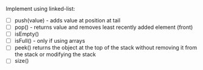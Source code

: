  Implement using linked-list:

- [ ] push(value) - adds value at position at tail
- [ ] pop() - returns value and removes least recently added element (front)
- [ ] isEmpty()
- [ ] isFull() - only if using arrays 
- [ ] peek() returns the object at the top of the stack without removing it from the stack or modifying the stack
- [ ] size()